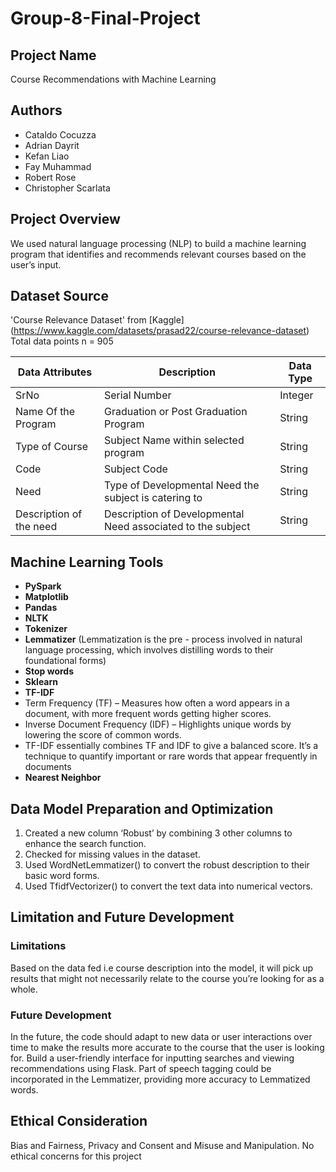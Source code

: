 # Group-8-Final-Project

## Project Name
Course Recommendations with Machine Learning

## Authors
- Cataldo Cocuzza
- Adrian Dayrit
- Kefan Liao
- Fay Muhammad
- Robert Rose
- Christopher Scarlata

## Project Overview
We used natural language processing (NLP) to build a machine learning program that identifies and recommends relevant courses based on the user’s input.

## Dataset Source
'Course Relevance Dataset' from [Kaggle] (https://www.kaggle.com/datasets/prasad22/course-relevance-dataset)
Total data points n = 905

| Data Attributes         | Description                                              | Data Type |
|-------------------------|----------------------------------------------------------|-----------|
| SrNo                    | Serial Number                                            | Integer   |
| Name Of the Program     | Graduation or Post Graduation Program                    | String    |
| Type of Course          | Subject Name within selected program                     | String    |
| Code                    | Subject Code                                             | String    |
| Need                    | Type of Developmental Need the subject is catering to    | String    |
| Description of the need | Description of Developmental Need associated to the subject | String |


## Machine Learning Tools 
- **PySpark**
- **Matplotlib**
- **Pandas**
- **NLTK**
- **Tokenizer**
- **Lemmatizer** (Lemmatization is the pre - process involved in natural language processing, which involves distilling words to their foundational forms)
- **Stop words**
- **Sklearn**
- **TF-IDF**
 - Term Frequency (TF) – Measures how often a word appears in a document, with more frequent words getting higher scores.
 - Inverse Document Frequency (IDF) – Highlights unique words by lowering the score of common words.
 - TF-IDF essentially combines TF and IDF to give a balanced score. It’s a technique to quantify important or rare words that appear frequently in documents
- **Nearest Neighbor**

## Data Model Preparation and Optimization
1. Created a new column ‘Robust’ by combining 3 other columns to enhance the search function.
2. Checked for missing values in the dataset.
3. Used WordNetLemmatizer() to convert the robust description to their basic word forms.
4. Used TfidfVectorizer() to convert the text data into numerical vectors.

## Limitation and Future Development
### Limitations
Based on the data fed i.e course description into the model, it will pick up results that might not necessarily relate to the course you’re looking for as a whole. 
### Future Development
In the future, the code should adapt to new data or user interactions over time to make the results more accurate to the course that the user is looking for. Build a user-friendly interface for inputting searches and viewing recommendations using Flask. Part of speech tagging could be incorporated in the Lemmatizer, providing more accuracy to Lemmatized words.

## Ethical Consideration
Bias and Fairness, Privacy and Consent and Misuse and Manipulation. No ethical concerns for this project
